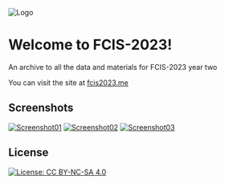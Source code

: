 ![Logo](https://user-images.githubusercontent.com/58887202/108444101-a4ab8e00-7262-11eb-98b8-e1c33b334c0c.png)

# Welcome to FCIS-2023!
An archive to all the data and materials for FCIS-2023 year two

You can visit the site at [fcis2023.me](https://fcis2023.me)

## Screenshots
[![Screenshot01](https://user-images.githubusercontent.com/58887202/108444555-898d4e00-7263-11eb-9de2-a371f2af0ba3.png)](https://fcis2023.me)
[![Screenshot02](https://user-images.githubusercontent.com/58887202/108444275-f3592800-7262-11eb-9d19-af2af631644b.png)](https://fcis2023.me/courses)
[![Screenshot03](https://user-images.githubusercontent.com/58887202/108444347-1f74a900-7263-11eb-9f7f-acccb3beb459.png)](https://fcis2023.me/dms.html)


## License
[![License: CC BY-NC-SA 4.0](https://licensebuttons.net/l/by-nc-sa/4.0/80x15.png)](https://creativecommons.org/licenses/by-nc-sa/4.0/)
